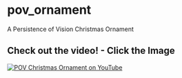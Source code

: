 # pov_ornament
A Persistence of Vision Christmas Ornament 

## Check out the video! - Click the Image

[![POV Christmas Ornament on YouTube](https://img.youtube.com/vi/pzH9Pax2f3s/0.jpg)](https://youtu.be/pzH9Pax2f3s)